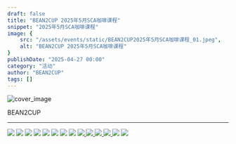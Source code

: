 ```yaml
---
draft: false
title: "BEAN2CUP 2025年5月SCA咖啡课程"
snippet: "2025年5月SCA咖啡课程"
image: {
    src: "/assets/events/static/BEAN2CUP2025年5月SCA咖啡课程_01.jpeg",
    alt: "BEAN2CUP 2025年5月SCA咖啡课程"
}
publishDate: "2025-04-27 00:00"
category: "活动"
author: "BEAN2CUP"
tags: []
---
```


![cover_image](./static/BEAN2CUP2025年5月SCA咖啡课程_01.jpeg)

<!-- #  BEAN2CUP 2025年5月SCA咖啡课程 -->

BEAN2CUP

__ _ _ _ _

![](./static/BEAN2CUP2025年5月SCA咖啡课程_02.jpeg)
![](./static/BEAN2CUP2025年5月SCA咖啡课程_03.jpeg)
![](./static/BEAN2CUP2025年5月SCA咖啡课程_04.jpeg)
![](./static/BEAN2CUP2025年5月SCA咖啡课程_05.jpeg)
![](./static/BEAN2CUP2025年5月SCA咖啡课程_06.jpeg)
![](./static/BEAN2CUP2025年5月SCA咖啡课程_07.jpeg)
![](./static/BEAN2CUP2025年5月SCA咖啡课程_08.jpeg)
![](./static/BEAN2CUP2025年5月SCA咖啡课程_09.jpeg)
[
![](./static/BEAN2CUP2025年5月SCA咖啡课程_10.jpeg)
](https://mp.weixin.qq.com/s?__biz=MzAwNTYzODcxMg==&mid=2651361216&idx=2&sn=eb11e236097c59a875aa82a156a02797&scene=21#wechat_redirect)
[
![](./static/BEAN2CUP2025年5月SCA咖啡课程_11.jpeg)
](https://mp.weixin.qq.com/s?__biz=MzAwNTYzODcxMg==&mid=2651361216&idx=1&sn=9f46a6ce9e64b59967e771609384d2bb&scene=21#wechat_redirect)
[
![](./static/BEAN2CUP2025年5月SCA咖啡课程_12.jpeg)
](https://mp.weixin.qq.com/s?__biz=MzAwNTYzODcxMg==&mid=2651361216&idx=3&sn=90f3b379960dc3064bec4d38f60ff141&scene=21#wechat_redirect)
[
![](./static/BEAN2CUP2025年5月SCA咖啡课程_13.jpeg)
](https://mp.weixin.qq.com/s?__biz=MzAwNTYzODcxMg==&mid=2651361216&idx=4&sn=75359121b91e797293cfb44bb2695fdb&scene=21#wechat_redirect)
![](./static/BEAN2CUP2025年5月SCA咖啡课程_14.jpeg)
![](./static/BEAN2CUP2025年5月SCA咖啡课程_15.jpeg)

